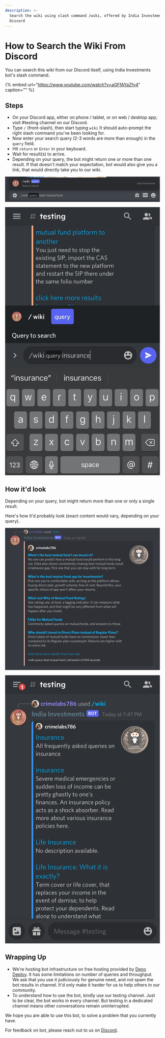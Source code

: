 ```yaml
---
description: >-
  Search the wiki using slash command /wiki, offered by India Investments bot on
  Discord
---
```


# How to Search the Wiki From Discord

You can search this wiki from our Discord itself, using India Investments bot's slash command.

{% embed url="https://www.youtube.com/watch?v=aGFfAYaZfy4" caption="" %}

## Steps

* On your Discord app, either on phone / tablet, or on web / desktop app; visit \#testing channel on our Discord. 
* Type `/` \(front-slash\), then start typing `wiki`  It should auto-prompt the right slash command you've been looking for. 
* Now enter your search query \(2-3 words are more than enough\) in the `query` field. 
* Hit `return` or `Enter` in your keyboard. 
* Wait for result\(s\) to arrive. 
* Depending on your query, the bot might return one or more than one result. If that doesn't match your expectation, bot would also give you a link, that would directly take you to our wiki.

![Discord Slash Command for Querying Wiki - Desktop](../.gitbook/assets/discord-slash-command-wiki-search-desktop.png)

![Discord Slash Command for Querying Wiki - Mobile](../.gitbook/assets/discord-slash-command-wiki-search-mobile%20%281%29%20%281%29.jpeg)

## How it'd look

Depending on your query, bot might return more than one or only a single result.

Here's how it'd probably look \(exact content would vary, depending on your query\).

![Discord Slash Command Search Result for Querying Wiki - Desktop](../.gitbook/assets/discord-slash-command-result-desktop%20%281%29%20%281%29%20%281%29.png)

![Discord Slash Command Search Result for Querying Wiki - Mobile](../.gitbook/assets/discord-slash-command-result-mobile%20%281%29%20%281%29.jpeg)

## Wrapping Up

* We're hosting bot infrastructure on free hosting provided by [Deno Deploy](https://deno.com/deploy/).  It has some limitations on number of queries and throughput.  We ask that you use it judiciously for genuine need, and not spam the bot results in channel. It'd only make it harder for us to help others in our community. 
* To understand how to use the bot, kindly use our testing channel.  Just to be clear, the bot works in every channel. But testing in a dedicated channel means other conversations remain uninterrupted.

We hope you are able to use this bot, to solve a problem that you currently have.

For feedback on bot, please reach out to us on [Discord](https://discord.gg/hqBNg4u).

